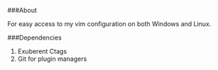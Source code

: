 ###About

For easy access to my vim configuration on both Windows and Linux.

###Dependencies

1. Exuberent Ctags
2. Git for plugin managers
